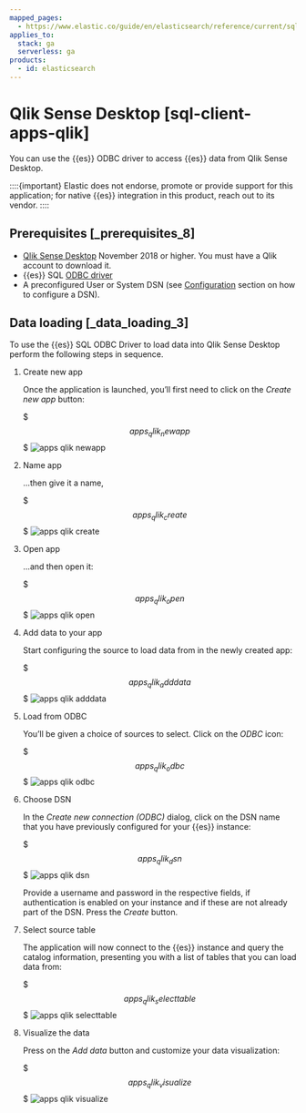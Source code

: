 ```yaml
---
mapped_pages:
  - https://www.elastic.co/guide/en/elasticsearch/reference/current/sql-client-apps-qlik.html
applies_to:
  stack: ga
  serverless: ga
products:
  - id: elasticsearch
---
```


# Qlik Sense Desktop [sql-client-apps-qlik]

You can use the {{es}} ODBC driver to access {{es}} data from Qlik Sense Desktop.

::::{important}
Elastic does not endorse, promote or provide support for this application; for native {{es}} integration in this product, reach out to its vendor.
::::


## Prerequisites [_prerequisites_8]

* [Qlik Sense Desktop](https://www.qlik.com/us/try-or-buy/download-qlik-sense) November 2018 or higher. You must have a Qlik account to download it.
* {{es}} SQL [ODBC driver](sql-odbc.md)
* A preconfigured User or System DSN (see [Configuration](sql-odbc-setup.md#dsn-configuration) section on how to configure a DSN).


## Data loading [_data_loading_3]

To use the {{es}} SQL ODBC Driver to load data into Qlik Sense Desktop perform the following steps in sequence.

1. Create new app

   Once the application is launched, you’ll first need to click on the *Create new app* button:

   $$$apps_qlik_newapp$$$
   ![apps qlik newapp](../images/elasticsearch-reference-apps_qlik_newapp.png "")

2. Name app

   …then give it a name,

   $$$apps_qlik_create$$$
   ![apps qlik create](../images/elasticsearch-reference-apps_qlik_create.png "")

3. Open app

   …and then open it:

   $$$apps_qlik_open$$$
   ![apps qlik open](../images/elasticsearch-reference-apps_qlik_open.png "")

4. Add data to your app

   Start configuring the source to load data from in the newly created app:

   $$$apps_qlik_adddata$$$
   ![apps qlik adddata](../images/elasticsearch-reference-apps_qlik_adddata.png "")

5. Load from ODBC

   You’ll be given a choice of sources to select. Click on the *ODBC* icon:

   $$$apps_qlik_odbc$$$
   ![apps qlik odbc](../images/elasticsearch-reference-apps_qlik_odbc.png "")

6. Choose DSN

   In the *Create new connection (ODBC)* dialog, click on the DSN name that you have previously configured for your {{es}} instance:

   $$$apps_qlik_dsn$$$
   ![apps qlik dsn](../images/elasticsearch-reference-apps_qlik_dsn.png "")

   Provide a username and password in the respective fields, if authentication is enabled on your instance and if these are not already part of the DSN. Press the *Create* button.

7. Select source table

   The application will now connect to the {{es}} instance and query the catalog information, presenting you with a list of tables that you can load data from:

   $$$apps_qlik_selecttable$$$
   ![apps qlik selecttable](../images/elasticsearch-reference-apps_qlik_selecttable.png "")

8. Visualize the data

   Press on the *Add data* button and customize your data visualization:

   $$$apps_qlik_visualize$$$
   ![apps qlik visualize](../images/elasticsearch-reference-apps_qlik_visualize.png "")



